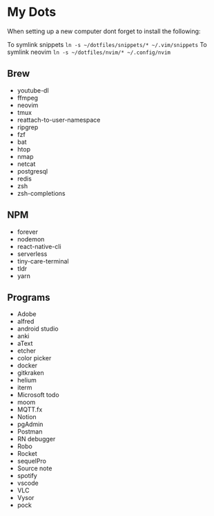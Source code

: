 # My Dots

When setting up a new computer dont forget to install the following:

To symlink snippets `ln -s ~/dotfiles/snippets/* ~/.vim/snippets`
To symlink neovim `ln -s ~/dotfiles/nvim/* ~/.config/nvim`

## Brew

- youtube-dl
- ffmpeg
- neovim
- tmux
- reattach-to-user-namespace
- ripgrep
- fzf
- bat
- htop
- nmap
- netcat
- postgresql
- redis
- zsh
- zsh-completions



## NPM

- forever
- nodemon
- react-native-cli
- serverless
- tiny-care-terminal
- tldr
- yarn


## Programs

- Adobe
- alfred
- android studio
- anki
- aText
- etcher
- color picker
- docker
- gitkraken
- helium
- iterm
- Microsoft todo
- moom
- MQTT.fx
- Notion
- pgAdmin
- Postman
- RN debugger
- Robo
- Rocket
- sequelPro
- Source note
- spotify
- vscode
- VLC
- Vysor
- pock
